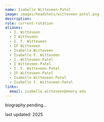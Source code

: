 ```yaml
---
name: Isabelle Witteveen-Patel
image: images/headshots/witteveen-patel.png
description: 
role: current-rotation
aliases:
  - I. Witteveen
  - I Witteveen
  - I. F. Witteveen
  - IF Witteveen
  - Isabelle Witteveen
  - Isabelle F. Witteveen
  - I. Witteveen-Patel
  - I Witteveen-Patel
  - I. F. Witteveen-Patel
  - IF Witteveen-Patel
  - Isabelle Witteveen-Patel
  - Isabelle F. Witteveen-Patel
links:
  email: isabelle.witteveen@emory.edu
---
```


biography pending…

last updated: 2025
